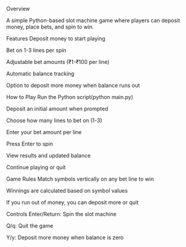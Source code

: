 Overview

A simple Python-based slot machine game where players can deposit money, place bets, and spin to win.

Features
Deposit money to start playing

Bet on 1-3 lines per spin

Adjustable bet amounts (₹1-₹100 per line)

Automatic balance tracking

Option to deposit more money when balance runs out

How to Play
Run the Python script(python main.py)

Deposit an initial amount when prompted

Choose how many lines to bet on (1-3)

Enter your bet amount per line

Press Enter to spin

View results and updated balance

Continue playing or quit

Game Rules
Match symbols vertically on any bet line to win

Winnings are calculated based on symbol values

If you run out of money, you can deposit more or quit

Controls
Enter/Return: Spin the slot machine

Q/q: Quit the game

Y/y: Deposit more money when balance is zero
